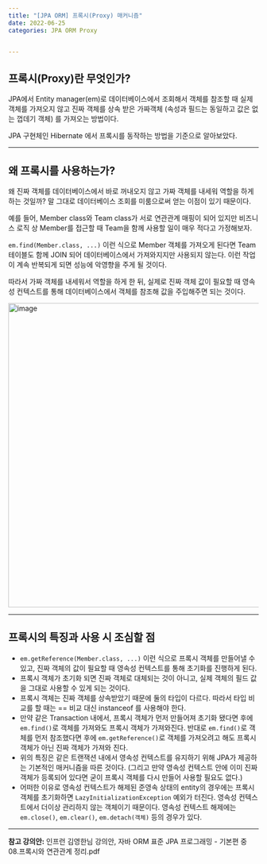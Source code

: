 ```yaml
---
title: "[JPA ORM] 프록시(Proxy) 매커니즘"
date: 2022-06-25
categories: JPA ORM Proxy


---
```




## 프록시(Proxy)란 무엇인가?

JPA에서 Entity manager(em)로 데이터베이스에서 조회해서 객체를 참조할 때 실제 객체를 가져오지 않고 진짜 객체를 상속 받은 가짜객체 (속성과 필드는 동일하고 값은 없는 껍데기 객체) 를 가져오는 방법이다.

JPA 구현체인 Hibernate 에서 프록시를 동작하는 방법을 기준으로 알아보았다.
- - -

## 왜 프록시를 사용하는가?

왜 진짜 객체를 데이터베이스에서 바로 꺼내오지 않고 가짜 객체를 내세워 역할을 하게 하는 것일까? 말 그대로 데이터베이스 조회를 미룸으로써 얻는 이점이 있기 때문이다.

예를 들어, Member class와 Team class가 서로 연관관계 매핑이 되어 있지만 비즈니스 로직 상 Member를 접근할 때 Team을 함께 사용할 일이 매우 적다고 가정해보자.

`em.find(Member.class, ...)` 이런 식으로 Member 객체를 가져오게 된다면 Team 테이블도 함께 JOIN 되어 데이터베이스에서 가져와지지만 사용되지 않는다. 이런 작업이 계속 반복되게 되면 성능에 악영향을 주게 될 것이다. 

따라서 가짜 객체를 내세워서 역할을 하게 한 뒤, 실제로 진짜 객체 값이 필요할 때 영속성 컨텍스트를 통해 데이터베이스에서 객체를 참조해 값을 주입해주면 되는 것이다.

<img width="613" alt="image" src="https://user-images.githubusercontent.com/73485743/175618674-d73bff9f-5c0d-4241-ab7a-12cd3a806f7d.png">

- - -

## 프록시의 특징과 사용 시 조심할 점

- `em.getReference(Member.class, ...)` 이런 식으로 프록시 객체를 만들어낼 수 있고, 진짜 객체의 값이 필요할 때 영속성 컨텍스트를 통해 초기화를 진행하게 된다.
- 프록시 객체가 초기화 되면 진짜 객체로 대체되는 것이 아니고, 실제 객체의 필드 값을 그대로 사용할 수 있게 되는 것이다.
- 프록시 객체는 진짜 객체를 상속받았기 때문에 둘의 타입이 다르다. 따라서 타입 비교를 할 때는 == 비교 대신 instanceof 를 사용해야 한다.
- 만약 같은 Transaction 내에서, 프록시 객체가 먼저 만들어져 초기화 됐다면 후에 `em.find()`로 객체를 가져와도 프록시 객체가 가져와진다. 반대로 `em.find()`로 객체를 먼저 참조했다면 후에 `em.getReference()`로 객체를 가져오려고 해도 프록시 객체가 아닌 진짜 객체가 가져와 진다.
- 위의 특징은 같은 트랜잭션 내에서 영속성 컨텍스트를 유지하기 위해 JPA가 제공하는 기본적인 매커니즘을 따른 것이다. (그리고 만약 영속성 컨텍스트 안에 이미 진짜 객체가 등록되어 있다면 굳이 프록시 객체를 다시 만들어 사용할 필요도 없다.)
- 어떠한 이유로 영속성 컨텍스트가 해제된 준영속 상태의 entity의 경우에는 프록시 객체를 초기화하면 `LazyInitializationException` 예외가 터진다. 영속성 컨텍스트에서 더이상 관리하지 않는 객체이기 때문이다. 영속성 컨텍스트 해제에는 `em.close()`, `em.clear()`, `em.detach(객체)` 등의 경우가 있다.

- - -
**참고 강의안:** 인프런 김영한님 강의안, 자바 ORM 표준 JPA 프로그래밍 - 기본편 중 08.프록시와 연관관계 정리.pdf

